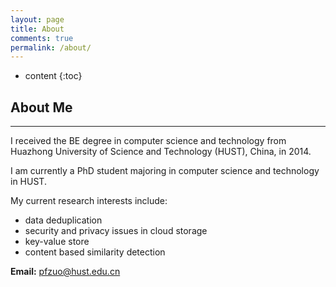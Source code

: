 ```yaml
---
layout: page
title: About
comments: true
permalink: /about/
---
```


* content
{:toc}

## About Me
---

I received the BE degree in computer science and technology from Huazhong University of Science and Technology (HUST), China, in 2014. 

I am currently a PhD student majoring in computer science and technology in HUST. 

My current research interests include: 
	
* data deduplication
* security and privacy issues in cloud storage
* key-value store
* content based similarity detection

**Email:** pfzuo@hust.edu.cn
